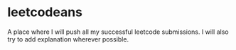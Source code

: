 # leetcodeans
A place where I will push all my successful leetcode submissions. I will also try to add explanation wherever possible.

